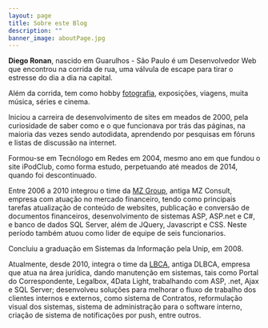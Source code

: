 ```yaml
---
layout: page
title: Sobre este Blog
description: ""
banner_image: aboutPage.jpg
---
```


**Diego Ronan**, nascido em Guarulhos - São Paulo é um Desenvolvedor Web que encontrou na corrida de rua, uma válvula de escape para tirar o estresse do dia a dia na capital. 

Além da corrida, tem como hobby [fotografia](http://www.diegoronan.com), exposições, viagens, muita música, séries e cinema.

Iniciou a carreira de desenvolvimento de sites em meados de 2000, pela curiosidade de saber como e o que funcionava por trás das páginas, na maioria das vezes sendo autodidata, aprendendo por pesquisas em fóruns e listas de discussão na internet.

Formou-se em Tecnólogo em Redes em 2004, mesmo ano em que fundou o site iPodClub, como forma estudo, perpetuando até meados de 2014, quando foi descontinuado.

Entre 2006 a 2010 integrou o time da [MZ Group](http://www.mzgroup.com), antiga MZ Consult, empresa com atuação no mercado financeiro, tendo como principais tarefas atualização de conteúdo de websites, publicação e conversão de documentos financeiros, desenvolvimento de sistemas ASP, ASP.net e C#, e banco de dados SQL Server, além de JQuery, Javascript e CSS. Neste período também atuou como lider de equipe de seis funcionarios.

Concluiu a graduação em Sistemas da Informação pela Unip, em 2008.

Atualmente, desde 2010, integra o time da [LBCA](https://www.lbcs.com.br), antiga DLBCA, empresa que atua na área jurídica, dando manutenção em sistemas, tais como Portal do Correspondente, Legalbox, 4Data Light, trabalhando com ASP, .net, Ajax e SQL Server; desenvolveu soluções para melhorar o fluxo de trabalho dos clientes internos e externos, como sistema de Contratos, reformulação visual dos sistemas, sistema de administração para o software interno, criação de sistema de notificações por push, entre outros.